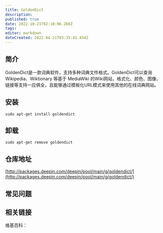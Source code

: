 ```yaml
---
title: GoldenDict
description: 
published: true
date: 2022-10-21T02:10:06.268Z
tags: 
editor: markdown
dateCreated: 2022-04-21T03:35:41.454Z
---
```


## 简介

GoldenDict是一款词典软件，支持多种词典文件格式。GoldenDict可以查询Wikipedia、Wiktionary 等基于 MediaWiki 的Wiki网站，格式化、颜色、图像、链接等支持一应俱全，且能够通过模板化URL模式来使用其他的在线词典网站。

## 安装

`sudo apt-get install goldendict`

## 卸载

`sudo apt-get remove goldendict`

## 仓库地址

[http://packages.deepin.com/deepin/pool/main/g/goldendict/](http://packages.deepin.com/deepin/pool/main/g/goldendict/)

## 常见问题

## 相关链接

维基百科：
